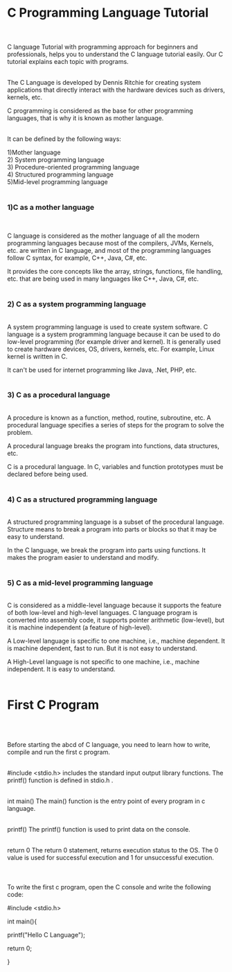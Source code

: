 


<html>

<body>
<h1>C Programming Language Tutorial</h1><br><br>
<p1>
C language Tutorial with programming approach for beginners and professionals, helps you to understand the C language tutorial easily. Our C tutorial explains each topic with programs.<br><br>


The C Language is developed by Dennis Ritchie for creating system applications that directly interact with the hardware devices such as drivers, kernels, etc.<br>

C programming is considered as the base for other programming languages, that is why it is known as mother language.<br><br>

It can be defined by the following ways:<br>


1)Mother language<br>
2) System programming language<br>
3) Procedure-oriented programming language<br>
4) Structured programming language<br>
5)Mid-level programming language<br><br>

 
<h3>1)C as a mother language</h3><br>

C language is considered as the mother language of all the modern programming languages because most of the compilers, JVMs, Kernels, etc. are written in C language, and most of the programming languages follow C syntax, for example, C++, Java, C#, etc.<br>

It provides the core concepts like the array, strings, functions, file handling, etc. that are being used in many languages like C++, Java, C#, etc.<br><br>

<h3> 2) C as a system programming language</h3><br>
A system programming language is used to create system software. C language is a system programming language because it can be used to do low-level programming (for example driver and kernel). It is generally used to create hardware devices, OS, drivers, kernels, etc. For example, Linux kernel is written in C.<br>

It can't be used for internet programming like Java, .Net, PHP, etc.<br><br>

<h3>3) C as a procedural language</h3><br>
A procedure is known as a function, method, routine, subroutine, etc. A procedural language specifies a series of steps for the program to solve the problem.<br>

A procedural language breaks the program into functions, data structures, etc.<br>

C is a procedural language. In C, variables and function prototypes must be declared before being used.<br><br>

<h3>4) C as a structured programming language</h3><br>
A structured programming language is a subset of the procedural language. Structure means to break a program into parts or blocks so that it may be easy to understand.<br>

In the C language, we break the program into parts using functions. It makes the program easier to understand and modify.<br><br>

<h3>5) C as a mid-level programming language</h3><br>
C is considered as a middle-level language because it supports the feature of both low-level and high-level languages. C language program is converted into assembly code, it supports pointer arithmetic (low-level), but it is machine independent (a feature of high-level).<br>

A Low-level language is specific to one machine, i.e., machine dependent. It is machine dependent, fast to run. But it is not easy to understand.<br>

A High-Level language is not specific to one machine, i.e., machine independent. It is easy to understand.<br><br>


<h1>First C Program</h1><br><br>

Before starting the abcd of C language, you need to learn how to write, compile and run the first c program.<br><br>

#include <stdio.h> includes the standard input output library functions. The printf() function is defined in stdio.h .<br><br>

int main() The main() function is the entry point of every program in c language.<br><br>

printf() The printf() function is used to print data on the console.<br><br>

return 0 The return 0 statement, returns execution status to the OS. The 0 value is used for successful execution and 1 for unsuccessful execution.<br><br>
<br><br>To write the first c program, open the C console and write the following code:<br>



#include <stdio.h><br>

int main(){ <br>

printf("Hello C Language"); <br>

return 0;<br>

}
 
 
 


 
 
</body>

</html>
